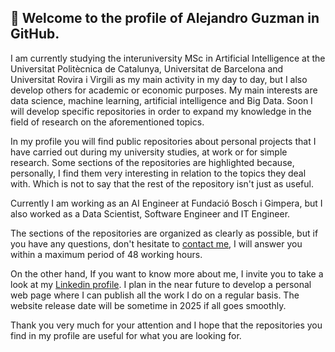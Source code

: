 ## 👋 Welcome to the profile of Alejandro Guzman in GitHub.

I am currently studying the interuniversity MSc in Artificial Intelligence at the Universitat Politècnica de Catalunya, Universitat de Barcelona and Universitat Rovira i Virgili as my main activity in my day to day, but I also develop others for academic or economic purposes. My main interests are data science, machine learning, artificial intelligence and Big Data. Soon I will develop specific repositories in order to expand my knowledge in the field of research on the aforementioned topics.

In my profile you will find public repositories about personal projects that I have carried out during my university studies, at work or for simple research. Some sections of the repositories are highlighted because, personally, I find them very interesting in relation to the topics they deal with. Which is not to say that the rest of the repository isn't just as useful.

Currently I am working as an AI Engineer at Fundació Bosch i Gimpera, but I also worked as a Data Scientist, Software Engineer and IT Engineer.

The sections of the repositories are organized as clearly as possible, but if you have any questions, don't hesitate to [contact me](alejandroguzmanrequena@gmail.com), I will answer you within a maximum period of 48 working hours.

On the other hand, If you want to know more about me, I invite you to take a look at my [Linkedin profile](https://www.linkedin.com/in/alejandro-guzman-requena-822b611b8/). I plan in the near future to develop a personal web page where I can publish all the work I do on a regular basis. The website release date will be sometime in 2025 if all goes smoothly.

Thank you very much for your attention and I hope that the repositories you find in my profile are useful for what you are looking for.
